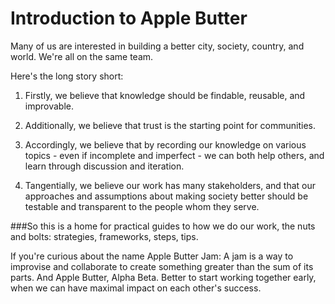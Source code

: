 Introduction to Apple Butter
============================

Many of us are interested in building a better city, society, country, and world. We're all on the same team.

Here's the long story short:

1. Firstly, we believe that knowledge should be findable, reusable, and improvable.

2. Additionally, we believe that trust is the starting point for communities.

3. Accordingly, we believe that by recording our knowledge on various topics - even if incomplete and imperfect - we can both help others, and learn through discussion and iteration.

4. Tangentially, we believe our work has many stakeholders, and that our approaches and assumptions about making society better should be testable and transparent to the people whom they serve.



###So this is a home for practical guides to how we do our work, the nuts and bolts: strategies, frameworks, steps, tips. 



If you're curious about the name Apple Butter Jam: A jam is a way to improvise and collaborate to create something greater than the sum of its parts. And Apple Butter, Alpha Beta. Better to start working together early, when we can have maximal impact on each other's success.
